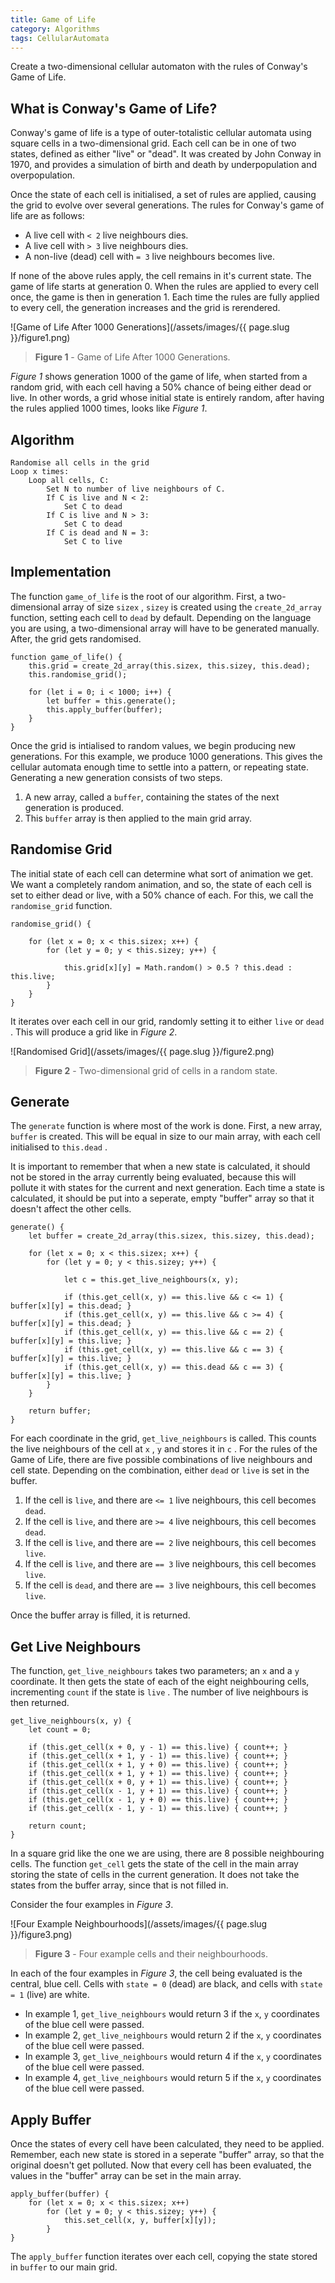 ```yaml
---
title: Game of Life
category: Algorithms
tags: CellularAutomata
---
```


Create a two-dimensional cellular automaton with the rules of Conway's Game of Life.

## What is Conway's Game of Life?

Conway's game of life is a type of outer-totalistic cellular automata using square cells in a two-dimensional grid. Each cell can be in one of two states, defined as either "live" or "dead". It was created by John Conway in 1970, and provides a simulation of birth and death by underpopulation and overpopulation.

Once the state of each cell is initialised, a set of rules are applied, causing the grid to evolve over several generations. The rules for Conway's game of life are as follows:

* A live cell with `< 2` live neighbours dies.
* A live cell with `> 3` live neighbours dies.
* A non-live (dead) cell with `= 3` live neighbours becomes live.

If none of the above rules apply, the cell remains in it's current state. The game of life starts at generation 0. When the rules are applied to every cell once, the game is then in generation 1. Each time the rules are fully applied to every cell, the generation increases and the grid is rerendered.

![Game of Life After 1000 Generations](/assets/images/{{ page.slug }}/figure1.png)

> **Figure 1** - Game of Life After 1000 Generations.

*Figure 1* shows generation 1000 of the game of life, when started from a random grid, with each cell having a 50% chance of being either dead or live. In other words, a grid whose initial state is entirely random, after having the rules applied 1000 times, looks like *Figure 1*.

## Algorithm

    Randomise all cells in the grid
    Loop x times:
        Loop all cells, C:
            Set N to number of live neighbours of C.
            If C is live and N < 2:
                Set C to dead
            If C is live and N > 3:
                Set C to dead
            If C is dead and N = 3:
                Set C to live

## Implementation

The function `game_of_life` is the root of our algorithm. First, a two-dimensional array of size `sizex` , `sizey` is created using the `create_2d_array` function, setting each cell to `dead` by default. Depending on the language you are using, a two-dimensional array will have to be generated manually. After, the grid gets randomised.

    function game_of_life() {
        this.grid = create_2d_array(this.sizex, this.sizey, this.dead);
        this.randomise_grid();

        for (let i = 0; i < 1000; i++) {
            let buffer = this.generate();
            this.apply_buffer(buffer);
        }
    }

Once the grid is intialised to random values, we begin producing new generations. For this example, we produce 1000 generations. This gives the cellular automata enough time to settle into a pattern, or repeating state. Generating a new generation consists of two steps.

1. A new array, called a `buffer`, containing the states of the next generation is produced.
1. This `buffer` array is then applied to the main grid array.

## Randomise Grid

The initial state of each cell can determine what sort of animation we get. We want a completely random animation, and so, the state of each cell is set to either dead or live, with a 50% chance of each. For this, we call the `randomise_grid` function.

    randomise_grid() {

        for (let x = 0; x < this.sizex; x++) {
            for (let y = 0; y < this.sizey; y++) {

                this.grid[x][y] = Math.random() > 0.5 ? this.dead : this.live;
            }
        }
    }

It iterates over each cell in our grid, randomly setting it to either `live` or `dead` . This will produce a grid like in *Figure 2*.

![Randomised Grid](/assets/images/{{ page.slug }}/figure2.png)

> **Figure 2** - Two-dimensional grid of cells in a random state.

## Generate

The `generate` function is where most of the work is done. First, a new array, `buffer` is created. This will be equal in size to our main array, with each cell initialised to `this.dead` .

It is important to remember that when a new state is calculated, it should not be stored in the array currently being evaluated, because this will pollute it with states for the current and next generation. Each time a state is calculated, it should be put into a seperate, empty "buffer" array so that it doesn't affect the other cells.

    generate() {
        let buffer = create_2d_array(this.sizex, this.sizey, this.dead);

        for (let x = 0; x < this.sizex; x++) {
            for (let y = 0; y < this.sizey; y++) {

                let c = this.get_live_neighbours(x, y);

                if (this.get_cell(x, y) == this.live && c <= 1) { buffer[x][y] = this.dead; }
                if (this.get_cell(x, y) == this.live && c >= 4) { buffer[x][y] = this.dead; }
                if (this.get_cell(x, y) == this.live && c == 2) { buffer[x][y] = this.live; }
                if (this.get_cell(x, y) == this.live && c == 3) { buffer[x][y] = this.live; }
                if (this.get_cell(x, y) == this.dead && c == 3) { buffer[x][y] = this.live; }
            }
        }

        return buffer;
    }

For each coordinate in the grid, `get_live_neighbours` is called. This counts the live neighbours of the cell at `x` , `y` and stores it in `c` . For the rules of the Game of Life, there are five possible combinations of live neighbours and cell state. Depending on the combination, either `dead` or `live` is set in the buffer.

1. If the cell is `live`, and there are `<= 1` live neighbours, this cell becomes `dead`.
2. If the cell is `live`, and there are `>= 4` live neighbours, this cell becomes `dead`.
3. If the cell is `live`, and there are `== 2` live neighbours, this cell becomes `live`.
4. If the cell is `live`, and there are `== 3` live neighbours, this cell becomes `live`.
5. If the cell is `dead`, and there are `== 3` live neighbours, this cell becomes `live`.

Once the buffer array is filled, it is returned.

## Get Live Neighbours

The function, `get_live_neighbours` takes two parameters; an `x` and a `y` coordinate. It then gets the state of each of the eight neighbouring cells, incrementing `count` if the state is `live` . The number of live neighbours is then returned.

    get_live_neighbours(x, y) {
        let count = 0;

        if (this.get_cell(x + 0, y - 1) == this.live) { count++; }
        if (this.get_cell(x + 1, y - 1) == this.live) { count++; }
        if (this.get_cell(x + 1, y + 0) == this.live) { count++; }
        if (this.get_cell(x + 1, y + 1) == this.live) { count++; }
        if (this.get_cell(x + 0, y + 1) == this.live) { count++; }
        if (this.get_cell(x - 1, y + 1) == this.live) { count++; }
        if (this.get_cell(x - 1, y + 0) == this.live) { count++; }
        if (this.get_cell(x - 1, y - 1) == this.live) { count++; }

        return count;
    }

In a square grid like the one we are using, there are 8 possible neighbouring cells. The function `get_cell` gets the state of the cell in the main array storing the state of cells in the current generation. It does not take the states from the buffer array, since that is not filled in.

Consider the four examples in *Figure 3*.

![Four Example Neighbourhoods](/assets/images/{{ page.slug }}/figure3.png)

> **Figure 3** - Four example cells and their neighbourhoods.

In each of the four examples in *Figure 3*, the cell being evaluated is the central, blue cell. Cells with `state = 0` (dead) are black, and cells with `state = 1` (live) are white.

* In example 1,  `get_live_neighbours` would return 3 if the `x`,  `y` coordinates of the blue cell were passed.
* In example 2,  `get_live_neighbours` would return 2 if the `x`,  `y` coordinates of the blue cell were passed.
* In example 3,  `get_live_neighbours` would return 4 if the `x`,  `y` coordinates of the blue cell were passed.
* In example 4,  `get_live_neighbours` would return 5 if the `x`,  `y` coordinates of the blue cell were passed.

## Apply Buffer

Once the states of every cell have been calculated, they need to be applied. Remember, each new state is stored in a seperate "buffer" array, so that the original doesn't get polluted. Now that every cell has been evaluated, the values in the "buffer" array can be set in the main array.

    apply_buffer(buffer) {
        for (let x = 0; x < this.sizex; x++)
            for (let y = 0; y < this.sizey; y++) {
                this.set_cell(x, y, buffer[x][y]); 
            }
    }

The `apply_buffer` function iterates over each cell, copying the state stored in `buffer` to our main grid.
